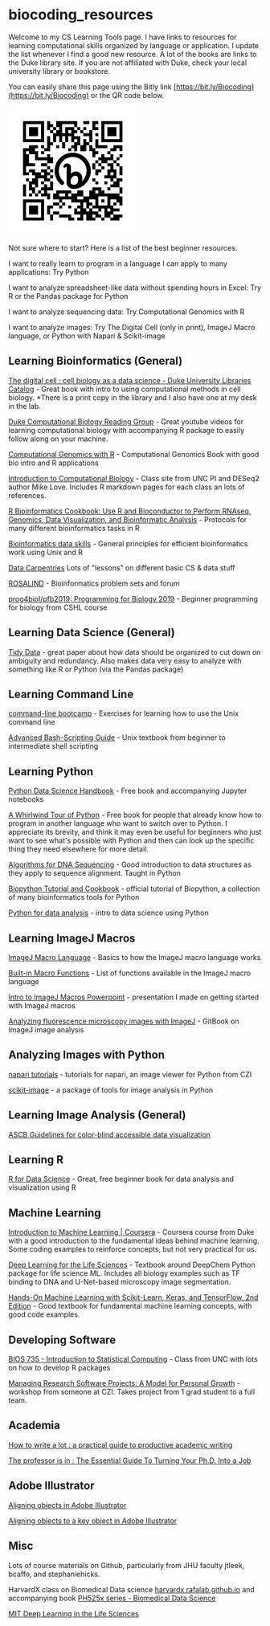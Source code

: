 # biocoding_resources
Welcome to my CS Learning Tools page. I have links to resources for learning computational skills organized by language or application. I update the list whenever I find a good new resource. A lot of the books are links to the Duke library site. If you are not affiliated with Duke, check your local university library or bookstore.

You can easily share this page using the Bitly link [https://bit.ly/Biocoding](https://bit.ly/Biocoding) or the QR code below.

![biocoding QR code](https://github.com/savagedude3/biocoding_resources/blob/main/bit.ly_Biocoding.png)

Not sure where to start? Here is a list of the best beginner resources.

I want to really learn to program in a language I can apply to many applications: Try Python

I want to analyze spreadsheet-like data without spending hours in Excel: Try R or the Pandas package for Python

I want to analyze sequencing data: Try Computational Genomics with R

I want to analyze images: Try The Digital Cell (only in print), ImageJ Macro language, or Python with Napari & Scikit-image



## Learning Bioinformatics (General)

[The digital cell : cell biology as a data science - Duke University Libraries Catalog](https://find.library.duke.edu/catalog/DUKE009776723) - Great book with intro to using computational methods in cell biology. *There is a print copy in the library and I also have one at my desk in the lab.

[Duke Computational Biology Reading Group](https://www.youtube.com/playlist?list=PL9qLtkRkGWLflJ0fraL-fW9vYJ8SZLpF1) - Great youtube videos for learning computational biology with accompanying R package to easily follow along on your machine.

[Computational Genomics with R](https://compgenomr.github.io/book/) - Computational Genomics Book with good bio intro and R applications

[Introduction to Computational Biology](https://biodatascience.github.io/compbio/) - Class site from UNC PI and DESeq2 author Mike Love. Includes R markdown pages for each class an lots of references.

[R Bioinformatics Cookbook: Use R and Bioconductor to Perform RNAseq, Genomics, Data Visualization, and Bioinformatic Analysis](https://find.library.duke.edu/catalog/DUKE010193098) - Protocols for many different bioinformatics tasks in R

[Bioinformatics data skills](https://find.library.duke.edu/catalog/DUKE010166735) - General principles for efficient bioinformatics work using Unix and R

[Data Carpentries](https://carpentries.org/) Lots of "lessons" on different basic CS & data stuff

[ROSALIND](http://rosalind.info/problems/list-view/) - Bioinformatics problem sets and forum

[prog4biol/pfb2019: Programming for Biology 2019](https://github.com/prog4biol/pfb2019) - Beginner programming for biology from CSHL course

## Learning Data Science (General)

[Tidy Data](https://vita.had.co.nz/papers/tidy-data.pdf) - great paper about how data should be organized to cut down on ambiguity and redundancy. Also makes data very easy to analyze with something like R or Python (via the Pandas package)

## Learning Command Line

[command-line bootcamp](https://cli-boot.camp/?id=ajx5volzim) - Exercises for learning how to use the Unix command line

[Advanced Bash-Scripting Guide](https://tldp.org/LDP/abs/html/) - Unix textbook from beginner to intermediate shell scripting


## Learning Python

[Python Data Science Handbook](https://github.com/jakevdp/PythonDataScienceHandbook) - Free book and accompanying Jupyter notebooks

[A Whirlwind Tour of Python](https://jakevdp.github.io/WhirlwindTourOfPython/) - Free book for people that already know how to program in another language who want to switch over to Python. I appreciate its brevity, and think it may even be useful for beginners who just want to see what's possible with Python and then can look up the specific thing they need elsewhere for more detail.

[Algorithms for DNA Sequencing](https://www.coursera.org/learn/dna-sequencing/home/welcome) - Good introduction to data structures as they apply to sequence alignment. Taught in Python

[Biopython Tutorial and Cookbook](http://biopython.org/DIST/docs/tutorial/Tutorial.html) - official tutorial of Biopython, a collection of many bioinformatics tools for Python

[Python for data analysis](https://github.com/cuttlefishh/python-for-data-analysis) - intro to data science using Python


## Learning ImageJ Macros

[ImageJ Macro Language](https://imagej.nih.gov/ij/developer/macro/macros.html) - Basics to how the ImageJ macro language works

[Built-in Macro Functions](https://imagej.nih.gov/ij/developer/macro/functions.html) - List of functions available in the ImageJ macro language

[Intro to ImageJ Macros Powerpoint](https://github.com/savagedude3/introImageJMacros) - presentation I made on getting started with ImageJ macros

[Analyzing fluorescence microscopy images with ImageJ](https://petebankhead.gitbooks.io/imagej-intro/content/) - GitBook on ImageJ image analysis


## Analyzing Images with Python

[napari tutorials](https://napari.org/tutorials/index.html) - tutorials for napari, an image viewer for Python from CZI

[scikit-image](https://scikit-image.org/) - a package of tools for image analysis in Python


## Learning Image Analysis (General)

[ASCB Guidelines for color-blind accessible data visualization](https://www.ascb.org/science-news/how-to-make-scientific-figures-accessible-to-readers-with-color-blindness/)


## Learning R

[R for Data Science](https://r4ds.hadley.nz/) - Great, free beginner book for data analysis and visualization using R


## Machine Learning

[Introduction to Machine Learning | Coursera](https://www.coursera.org/learn/machine-learning-duke) - Coursera course from Duke with a good introduction to the fundamental ideas behind machine learning. Some coding examples to reinforce concepts, but not very practical for us.

[Deep Learning for the Life Sciences](https://find.library.duke.edu/catalog/DUKE010171455) - Textbook around DeepChem Python package for life science ML. Includes all biology examples such as TF binding to DNA and U-Net-based microscopy image segmentation.

[Hands-On Machine Learning with Scikit-Learn, Keras, and TensorFlow, 2nd Edition](https://find.library.duke.edu/catalog/DUKE010177485) - Good textbook for fundamental machine learning concepts, with good code examples.


## Developing Software

[BIOS 735 - Introduction to Statistical Computing](https://biodatascience.github.io/statcomp/) - Class from UNC with lots on how to develop R packages

[Managing Research Software Projects: A Model for Personal Growth](https://github.com/gvwilson/mrsp-growth/) - workshop from someone at CZI. Takes project from 1 grad student to a full team.

## Academia

[How to write a lot : a practical guide to productive academic writing](https://find.library.duke.edu/catalog/DUKE009281520)

[The professor is in : The Essential Guide To Turning Your Ph.D. Into a Job](https://find.library.duke.edu/catalog/DUKE006689419)

## Adobe Illustrator

[Aligning objects in Adobe Illustrator](https://helpx.adobe.com/illustrator/using/moving-aligning-distributing-objects.html)

[Aligning objects to a key object in Adobe Illustrator](https://iamsteve.me/blog/illustrator-quick-tip-align-to-key-object)

## Misc

Lots of course materials on Github, particularly from JHU faculty jtleek, bcaffo, and stephaniehicks.

HarvardX class on Biomedical Data science [harvardx rafalab.github.io](http://rafalab.github.io/pages/harvardx.html) and accompanying book [PH525x series - Biomedical Data Science](http://genomicsclass.github.io/book/)

[MIT Deep Learning in the Life Sciences](https://mit6874.github.io/)
